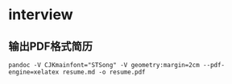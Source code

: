 # interview

## 输出PDF格式简历

```shell
pandoc -V CJKmainfont="STSong" -V geometry:margin=2cm --pdf-engine=xelatex resume.md -o resume.pdf
```

